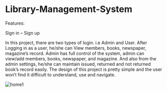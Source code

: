 # Library-Management-System

Features:


Sign in – Sign up

In this project, there are two types of login. i.e Admin and User. After Logging in as a user, he/she can View members, books, newspaper, magazine’s record. Admin has full control of the system, admin can view/add members, books, newspaper, and magazine. And also from the admin settings,
he/she can maintain issued, returned and not returned book’s record easily.
The design of this project is pretty simple and the user won’t find it difficult to understand, use and navigate.

![home1](https://user-images.githubusercontent.com/54524364/114282852-02d73f00-9a64-11eb-9013-1b81108cdec0.PNG)

